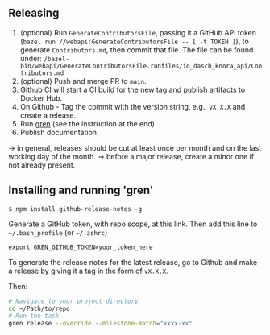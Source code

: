 ## Releasing

 1. (optional) Run `GenerateContributorsFile`, passing it a GitHub API token
    (`bazel run //webapi:GenerateContributorsFile -- [ -t TOKEN ]`), to generate
    `Contributors.md`, then commit that file. The file can be found under:
    `/bazel-bin/webapi/GenerateContributorsFile.runfiles/io_dasch_knora_api/Contributors.md`
 1. (optional) Push and merge PR to `main`.
 1. Github CI will start a [CI build](https://github.com/dasch-swiss/knora-api/actions) for the new tag and publish
    artifacts to Docker Hub.
 1. On Github - Tag the commit with the version string, e.g., `vX.X.X` and create a release.
 1. Run [gren](https://github.com/github-tools/github-release-notes) (see the instruction at the end)
 1. Publish documentation.

-> in general, releases should be cut at least once per month and on the last working day of the month.
-> before a major release, create a minor one if not already present.

## Installing and running 'gren'

```
$ npm install github-release-notes -g
```

Generate a GitHub token, with repo scope, at this link. Then add this line to `~/.bash_profile` (or `~/.zshrc`)

```
export GREN_GITHUB_TOKEN=your_token_here
```

To generate the release notes for the latest release, go to Github and make a release by giving it a tag in the form of `vX.X.X`.

Then:

```bash
# Navigate to your project directory
cd ~/Path/to/repo
# Run the task
gren release --override --milestone-match="xxxx-xx"
```
